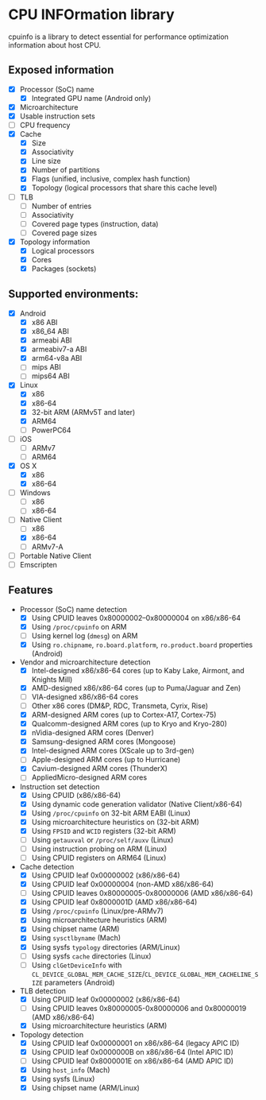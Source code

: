 # CPU INFOrmation library

cpuinfo is a library to detect essential for performance optimization information about host CPU.

## Exposed information
- [x] Processor (SoC) name
  - [x] Integrated GPU name (Android only)
- [x] Microarchitecture
- [x] Usable instruction sets
- [ ] CPU frequency
- [x] Cache
  - [x] Size
  - [x] Associativity
  - [x] Line size
  - [x] Number of partitions
  - [x] Flags (unified, inclusive, complex hash function)
  - [x] Topology (logical processors that share this cache level)
- [ ] TLB
  - [ ] Number of entries
  - [ ] Associativity
  - [ ] Covered page types (instruction, data)
  - [ ] Covered page sizes
- [x] Topology information
  - [x] Logical processors
  - [x] Cores
  - [x] Packages (sockets)

## Supported environments:
- [x] Android
  - [x] x86 ABI
  - [x] x86_64 ABI
  - [x] armeabi ABI
  - [x] armeabiv7-a ABI
  - [x] arm64-v8a ABI
  - [ ] mips ABI
  - [ ] mips64 ABI
- [x] Linux
  - [x] x86
  - [x] x86-64
  - [x] 32-bit ARM (ARMv5T and later)
  - [x] ARM64
  - [ ] PowerPC64
- [ ] iOS
  - [ ] ARMv7
  - [ ] ARM64
- [x] OS X
  - [x] x86
  - [x] x86-64
- [ ] Windows
  - [ ] x86
  - [ ] x86-64
- [ ] Native Client
  - [ ] x86
  - [x] x86-64
  - [ ] ARMv7-A
- [ ] Portable Native Client
- [ ] Emscripten

## Features

- Processor (SoC) name detection
  - [x] Using CPUID leaves 0x80000002–0x80000004 on x86/x86-64
  - [x] Using `/proc/cpuinfo` on ARM
  - [ ] Using kernel log (`dmesg`) on ARM
  - [x] Using `ro.chipname`, `ro.board.platform`, `ro.product.board` properties (Android)
- Vendor and microarchitecture detection
  - [x] Intel-designed x86/x86-64 cores (up to Kaby Lake, Airmont, and Knights Mill)
  - [x] AMD-designed x86/x86-64 cores (up to Puma/Jaguar and Zen)
  - [ ] VIA-designed x86/x86-64 cores
  - [ ] Other x86 cores (DM&P, RDC, Transmeta, Cyrix, Rise)
  - [x] ARM-designed ARM cores (up to Cortex-A17, Cortex-75)
  - [x] Qualcomm-designed ARM cores (up to Kryo and Kryo-280)
  - [x] nVidia-designed ARM cores (Denver)
  - [x] Samsung-designed ARM cores (Mongoose)
  - [x] Intel-designed ARM cores (XScale up to 3rd-gen)
  - [ ] Apple-designed ARM cores (up to Hurricane)
  - [x] Cavium-designed ARM cores (ThunderX)
  - [ ] AppliedMicro-designed ARM cores
- Instruction set detection
  - [x] Using CPUID (x86/x86-64)
  - [x] Using dynamic code generation validator (Native Client/x86-64)
  - [x] Using `/proc/cpuinfo` on 32-bit ARM EABI (Linux)
  - [x] Using microarchitecture heuristics on (32-bit ARM)
  - [x] Using `FPSID` and `WCID` registers (32-bit ARM)
  - [ ] Using `getauxval` or `/proc/self/auxv` (Linux)
  - [ ] Using instruction probing on ARM (Linux)
  - [ ] Using CPUID registers on ARM64 (Linux)
- Cache detection
  - [x] Using CPUID leaf 0x00000002 (x86/x86-64)
  - [x] Using CPUID leaf 0x00000004 (non-AMD x86/x86-64)
  - [ ] Using CPUID leaves 0x80000005-0x80000006 (AMD x86/x86-64)
  - [x] Using CPUID leaf 0x8000001D (AMD x86/x86-64)
  - [x] Using `/proc/cpuinfo` (Linux/pre-ARMv7)
  - [x] Using microarchitecture heuristics (ARM)
  - [x] Using chipset name (ARM)
  - [x] Using `sysctlbyname` (Mach)
  - [x] Using sysfs `typology` directories (ARM/Linux)
  - [ ] Using sysfs `cache` directories (Linux)
  - [ ] Using `clGetDeviceInfo` with `CL_DEVICE_GLOBAL_MEM_CACHE_SIZE`/`CL_DEVICE_GLOBAL_MEM_CACHELINE_SIZE` parameters (Android)
- TLB detection
  - [x] Using CPUID leaf 0x00000002 (x86/x86-64)
  - [ ] Using CPUID leaves 0x80000005-0x80000006 and 0x80000019 (AMD x86/x86-64)
  - [x] Using microarchitecture heuristics (ARM)
- Topology detection
  - [x] Using CPUID leaf 0x00000001 on x86/x86-64 (legacy APIC ID)
  - [x] Using CPUID leaf 0x0000000B on x86/x86-64 (Intel APIC ID)
  - [ ] Using CPUID leaf 0x8000001E on x86/x86-64 (AMD APIC ID)
  - [x] Using `host_info` (Mach)
  - [x] Using sysfs (Linux)
  - [x] Using chipset name (ARM/Linux)
